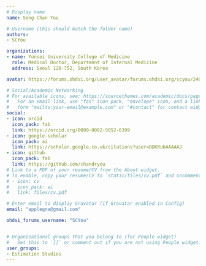```yaml
---
# Display name
name: Seng Chan You

# Username (this should match the folder name)
authors:
- SCYou

organizations:
- name: Yonsei University College of Medicine
  role: Medical Doctor, Department of Internal Medicine
  address: Seoul 120-752, South Korea

avatar: https://forums.ohdsi.org/user_avatar/forums.ohdsi.org/scyou/240/2776_1.png

# Social/Academic Networking
# For available icons, see: https://sourcethemes.com/academic/docs/page-builder/#icons
#   For an email link, use "fas" icon pack, "envelope" icon, and a link in the
#   form "mailto:your-email@example.com" or "#contact" for contact widget.
social:
- icon: orcid
  icon_pack: fab
  link: https://orcid.org/0000-0002-5052-6399
- icon: google-scholar
  icon_pack: ai
  link: https://scholar.google.co.uk/citations?user=DDKRubAAAAAJ
- icon: github
  icon_pack: fab
  link: https://github.com/chandryou
# Link to a PDF of your resume/CV from the About widget.
# To enable, copy your resume/CV to `static/files/cv.pdf` and uncomment the lines below.
# - icon: cv
#   icon_pack: ai
#   link: files/cv.pdf

# Enter email to display Gravatar (if Gravatar enabled in Config)
email: "applegna@gmail.com"

ohdsi_forums_username: "SCYou"


# Organizational groups that you belong to (for People widget)
#   Set this to `[]` or comment out if you are not using People widget.
user_groups:
- Estimation Studies
---
```

